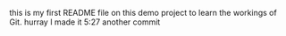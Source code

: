this is my first README file on this demo project to learn the workings of Git.
hurray I made it 5:27 
another commit
